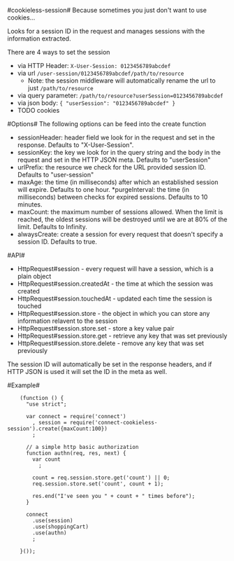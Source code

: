 #cookieless-session#
Because sometimes you just don't want to use cookies...

Looks for a session ID in the request and manages sessions with the
information extracted.

There are 4 ways to set the session

  * via HTTP Header: `X-User-Session: 0123456789abcdef`
  * via url `/user-session/0123456789abcdef/path/to/resource`
    * Note: the session middleware will automatically rename the url to just `/path/to/resource`
  * via query parameter: `/path/to/resource?userSession=0123456789abcdef`
  * via json body: `{ "userSession": "0123456789abcdef" }`
  * TODO cookies


#Options#
The following options can be feed into the create function

  * sessionHeader: header field we look for in the request and set in the response.
    Defaults to "X-User-Session".
  * sessionKey: the key we look for in the query string and the body in the request
    and set in the HTTP JSON meta. Defaults to "userSession"
  * urlPrefix: the resource we check for the URL provided session ID. Defaults to "user-session"
  * maxAge: the time (in milliseconds) after which an established session will
    expire. Defaults to one hour.
  *purgeInterval: the time (in milliseconds) between checks for expired sessions.
    Defaults to 10 minutes.
  * maxCount: the maximum number of sessions allowed. When the limit is reached, the
    oldest sessions will be destroyed until we are at 80% of the limit. Defaults to Infinity.
  * alwaysCreate: create a session for every request that doesn't specify a session ID.
    Defaults to true.


#API#

  * HttpRequest#session - every request will have a session, which is a plain object
  * HttpRequest#session.createdAt - the time at which the session was created
  * HttpRequest#session.touchedAt - updated each time the session is touched
  * HttpRequest#session.store - the object in which you can store any information relavent to the session
  * HttpRequest#session.store.set - store a key value pair
  * HttpRequest#session.store.get - retrieve any key that was set previously
  * HttpRequest#session.store.delete - remove any key that was set previously

The session ID will automatically be set in the response headers, and if HTTP JSON is
used it will set the ID in the meta as well.


#Example#

        (function () {
          "use strict";

          var connect = require('connect')
            , session = require('connect-cookieless-session').create({maxCount:100})
            ;

          // a simple http basic authorization
          function authn(req, res, next) {
            var count
              ;

            count = req.session.store.get('count') || 0;
            req.session.store.set('count', count + 1);

            res.end("I've seen you " + count + " times before");
          }

          connect
            .use(session)
            .use(shoppingCart)
            .use(authn)
            ;

        }());